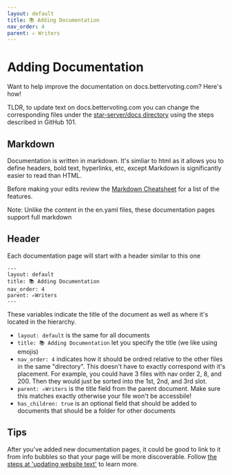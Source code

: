 ```yaml
---
layout: default
title: 📚 Adding Documentation
nav_order: 4
parent: ✍ ️Writers
---
```


# Adding Documentation

Want to help improve the documentation on docs.bettervoting.com? Here's how!

TLDR, to update text on docs.bettervoting.com you can change the corresponding files under the [star-server/docs directory](https://github.com/Equal-Vote/star-server/tree/main/docs) using the steps described in GitHub 101.

## Markdown

Documentation is written in markdown. It's simliar to html as it allows you to define headers, bold text, hyperlinks, etc, except Markdown is significantly easier to read than HTML. 

Before making your edits review the [Markdown Cheatsheet](https://www.markdownguide.org/basic-syntax/) for a list of the features.

Note: Unlike the content in the en.yaml files, these documentation pages support full markdown

## Header

Each documentation page will start with a header similar to this one

```
---
layout: default
title: 📚 Adding Documentation
nav_order: 4
parent: ✍️Writers
---
```

These variables indicate the title of the document as well as where it's located in the hierarchy.

* ``layout: default`` is the same for all documents
* ``title: 📚 Adding Documentation`` let you specify the title (we like using emojis)
* ``nav_order: 4`` indicates how it should be ordred relative to the other files in the same "directory". This doesn't have to exactly correspond with it's placement. For example, you could have 3 files with nav order 2, 8, and 200. Then they would just be sorted into the 1st, 2nd, and 3rd slot.
* ``parent: ✍️Writers`` is the title field from the parent document. Make sure this matches exactly otherwise your file won't be accessbile!
* ``has_children: true`` is an optional field that should be added to documents that should be a folder for other documents

## Tips

After you've added new documentation pages, it could be good to link to it from info bubbles so that your page will be more discoverable. Follow [the steps at 'updating website text'](2_updating_website_text#tips-and-info-bubbles) to learn more.